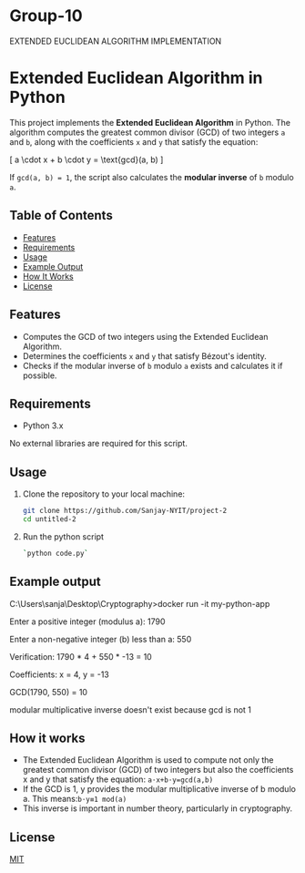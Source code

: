 # Group-10
EXTENDED EUCLIDEAN ALGORITHM IMPLEMENTATION
# Extended Euclidean Algorithm in Python

This project implements the **Extended Euclidean Algorithm** in Python. The algorithm computes the greatest common divisor (GCD) of two integers `a` and `b`, along with the coefficients `x` and `y` that satisfy the equation:

\[
a \cdot x + b \cdot y = \text{gcd}(a, b)
\]

If `gcd(a, b) = 1`, the script also calculates the **modular inverse** of `b` modulo `a`.

## Table of Contents
- [Features](#features)
- [Requirements](#requirements)
- [Usage](#usage)
- [Example Output](#example-output)
- [How It Works](#how-it-works)
- [License](#license)

## Features

- Computes the GCD of two integers using the Extended Euclidean Algorithm.
- Determines the coefficients `x` and `y` that satisfy Bézout's identity.
- Checks if the modular inverse of `b` modulo `a` exists and calculates it if possible.

## Requirements

- Python 3.x

No external libraries are required for this script.

## Usage

1. Clone the repository to your local machine:
   ```bash
   git clone https://github.com/Sanjay-NYIT/project-2
   cd untitled-2
2. Run the python script
   ```bash
   `python code.py`

## Example output

C:\Users\sanja\Desktop\Cryptography>docker run -it my-python-app

Enter a positive integer (modulus a): 1790

Enter a non-negative integer (b) less than a: 550

Verification: 1790 * 4 + 550 * -13 = 10

Coefficients: x = 4, y = -13

GCD(1790, 550) = 10

modular multiplicative inverse doesn't exist because gcd is not 1

## How it works
- The Extended Euclidean Algorithm is used to compute not only the greatest common divisor (GCD) of two integers but also the coefficients x and y that satisfy the
  equation:
`a⋅x+b⋅y=gcd(a,b)`
- If the GCD is 1, y provides the modular multiplicative inverse of b modulo a. This means:`b⋅y≡1 mod(a)`
- This inverse is important in number theory, particularly in cryptography.

## License
[MIT](https://github.com/Sanjay-NYIT/project-2)




